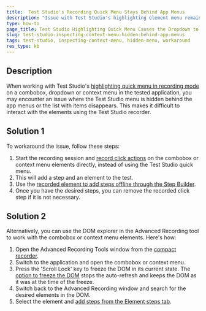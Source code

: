 ```yaml
---
title:  Test Studio's Recording Quick Menu Stays Behind App Menus
description: "Issue with Test Studio's highlighting element menu remains hidden behind the menus of the tested application. Issue with adding wait/verify step for dropdown or menuitem components. Find a workaround for automating menus or dropdowns with Telerik Test Studio recording feature. "
type: how-to
page_title: Test Studio Highlighting Quick Menu Causes the Dropdown to Close
slug: test-studio-inspecting-context-menu-hidden-behind-app-menus
tags: test-studio, inspecting-context-menu, hidden-menu, workaround
res_type: kb
---
```



## Description

When working with Test Studio's <a href="/automated-tests/recording/hover-over-highlighting" target="_blank">highlighting quick menu in recording mode</a> on a combobox, dropdown or context menu in the tested application, you may encounter an issue where the Test Studio menu is hidden behind the app menus or the list with items disappears. This makes it difficult to interact with the elements using the Test Studio recorder.

## Solution 1

To workaround the issue, follow these steps:

1. Start the recording session and <a href="/automated-tests/recording/overview#how-to-add-steps-in-the-test" target="_blank">record click actions</a> on the combobox or context menu elements directly, instead of using the Test Studio quick menu.
2. This will add a step and an element to the test.
3. Use the <a href="/features/custom-steps/overview#add-step-for-a-recorded-element" target="_blank">recorded element to add steps offline through the Step Builder</a>.
4. Once you have the desired steps, you can remove the recorded click step if it is not necessary.

## Solution 2

Alternatively, you can use the DOM explorer in the Advanced Recording tool to work with the combobox or context menu elements. Here's how:

1. Open the Advanced Recording Tools window from the <a href="/automated-tests/recording/overview#what-is-the-compact-recorder" target="_blank">compact recorder</a>.
2. Switch to the application and open the combobox or context menu.
3. Press the 'Scroll Lock' key to freeze the DOM in its current state. The <a href="/features/recorder/advanced-recording-tools/dom-explorer#toolbar-options" target="_blank">option to freeze the DOM</a> stops the auto-refresh and keeps the DOM as it was at the time of the freeze. 
4. Switch back to the Advanced Recording window and search for the desired elements in the DOM.
5. Select the element and <a href="/features/recorder/advanced-recording-tools/element-steps/steps-overview" target="_blank">add steps from the Element steps tab</a>.


